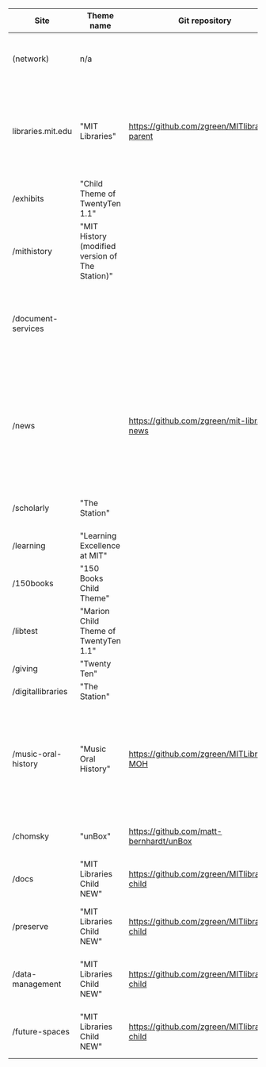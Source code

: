 | Site                | Theme name                                      | Git repository                                | Plugins in use                                                                                                                                                                                                                                          | Other notes                                                                                                              |
|---------------------|-------------------------------------------------|-----------------------------------------------|---------------------------------------------------------------------------------------------------------------------------------------------------------------------------------------------------------------------------------------------------------|--------------------------------------------------------------------------------------------------------------------------|
| (network)           | n/a                                             |                                               | EmbedIt Pro by SuperThemes,JSON REST API,Media Library Assistant,W3 Total Cache                                                                                                                                                                         | JSON REST API is slated to be merged into WP core ~v4.1.                                                                 |
| libraries.mit.edu   | "MIT Libraries"                                 | https://github.com/zgreen/MITlibraries-parent | Advanced Custom Fields,Advanced Custom Fields: Location Field,Black Studio TinyMCE Widget,CMS Tree Page View,Custom Post Type UI,Google Analyticator,Page Links To,Post Snippets,Redirection,TinyMCE Advanced,Widget Context,Widget CSS Classes         |                                                                                                                          |
| /exhibits           | "Child Theme of TwentyTen 1.1"                  |                                               | Custom Sidebars,Google Analyticator,SlidePress,WordPress Importer,WP-Table Reloaded                                                                                                                                                                     |                                                                                                                          |
| /mithistory         | "MIT History (modified version of The Station)" |                                               | Google Analyticator,WordPress Importer                                                                                                                                                                                                                  | Theme no longer support by WooThemes.                                                                                    |
| /document-services  |                                                 |                                               |                                                                                                                                                                                                                                                         | Dummy site. Should probably redirect to /docs?Search engines discouraged.                                                |
| /news               |                                                 | https://github.com/zgreen/mit-libraries-news  | AddThis Social Bookmarking Widget,Advanced Custom Fields,Akismet,AntiVirus,Google Analyticator,Slug Trimmer,WordPress Importer,WPtouch Mobile Plugin                                                                                                    | functions.php modified to allow ACF fields in WP JSON REST API output.This repo is for the new theme (not yet launched). |
| /scholarly          | "The Station"                                   |                                               | Google Analyticator,SlidePress,WordPress Importer,WordPress Reports,WP-Table Reloaded                                                                                                                                                                   |                                                                                                                          |
| /learning           | "Learning Excellence at MIT"                    |                                               | Improved Include Page,Members,WP sIFR                                                                                                                                                                                                                   |                                                                                                                          |
| /150books           | "150 Books Child Theme"                         |                                               | Google Analyticator,WordPress Importer                                                                                                                                                                                                                  |                                                                                                                          |
| /libtest            | "Marion Child Theme of TwentyTen 1.1"           |                                               | SlidePress                                                                                                                                                                                                                                              | Dummy site. Should be activated.                                                                                         |
| /giving             | "Twenty Ten"                                    |                                               |                                                                                                                                                                                                                                                         |                                                                                                                          |
| /digitallibraries   | "The Station"                                   |                                               |                                                                                                                                                                                                                                                         |                                                                                                                          |
| /music-oral-history | "Music Oral History"                            | https://github.com/zgreen/MITLibraries-MOH    | Black Studio TinyMCE Widget,CMS Tree Page View,CPT-onomies: Using Custom Post Types as Taxonomies,Google Analyticator,Page Links To,TablePress,TinyMCE Advanced,Types - Complete Solution for Custom Fields and Types,Widget Context,Widget CSS Classes | Child theme of MIT Libraries.                                                                                            |
| /chomsky            | "unBox"                                         | https://github.com/matt-bernhardt/unBox       | AddThis Social Bookmarking Widget,Advanced Custom Fields,Google Analyticator,Gravity Forms,WordPress Importer                                                                                                                                           |                                                                                                                          |
| /docs               | "MIT Libraries Child NEW"                       | https://github.com/zgreen/MITlibraries-child  | Advanced Custom Fields,Black Studio TinyMCE Widget,Post Snippets,Unfiltered MU,Widget Context,WordPress Importer                                                                                                                                        | Child theme of MIT Libraries.                                                                                            |
| /preserve           | "MIT Libraries Child NEW"                       | https://github.com/zgreen/MITlibraries-child  | Advanced Custom Fields,Black Studio TinyMCE Widget,CMS Tree Page View,Page Links To,Post Snippets,Widget Context,Widget CSS Classes,WordPress Importer                                                                                                  | Child theme of MIT Libraries.                                                                                            |
| /data-management    | "MIT Libraries Child NEW"                       | https://github.com/zgreen/MITlibraries-child  | Advanced Custom Fields,Black Studio TinyMCE Widget,CMS Tree Page View,Post Snippets,TinyMCE Advanced,Widget Context,Widget CSS Classes,WordPress Importer                                                                                               | Child theme of MIT Libraries.                                                                                            |
| /future-spaces      | "MIT Libraries Child NEW"                       | https://github.com/zgreen/MITlibraries-child  | Advanced Custom Fields,Black Studio TinyMCE Widget,CMS Tree Page View,Page Links To,Post Snippets,Widget CSS Classes,WordPress Importer                                                                                                                 | Child theme of MIT Libraries.                                                                                            |